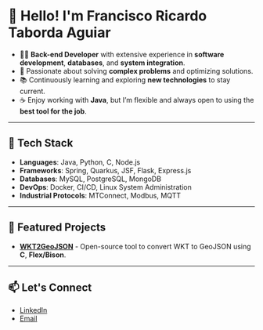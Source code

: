 # 🌟 Hello! I'm Francisco Ricardo Taborda Aguiar

- 👨‍💻 **Back-end Developer** with extensive experience in **software development**, **databases**, and **system integration**.
- 🧠 Passionate about solving **complex problems** and optimizing solutions.
- 📚 Continuously learning and exploring **new technologies** to stay current.
- ☕ Enjoy working with **Java**, but I’m flexible and always open to using the **best tool for the job**.

---

## 🔧 Tech Stack

- **Languages**: Java, Python, C, Node.js
- **Frameworks**: Spring, Quarkus, JSF, Flask, Express.js
- **Databases**: MySQL, PostgreSQL, MongoDB
- **DevOps**: Docker, CI/CD, Linux System Administration
- **Industrial Protocols**: MTConnect, Modbus, MQTT

---

## 🚀 Featured Projects

- [**WKT2GeoJSON**](https://github.com/francisco-ricardo/wkt2geojson.git) - Open-source tool to convert WKT to GeoJSON using **C**, **Flex/Bison**.

---

## 📫 Let's Connect

- [LinkedIn](https://www.linkedin.com/in/franciscoricardotabordaaguiar)
- [Email](mailto:franciscoricardo.dev@gmail.com)
